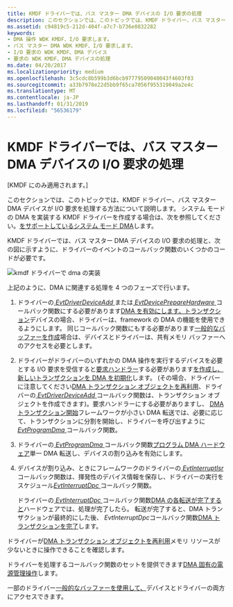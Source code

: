 ```yaml
---
title: KMDF ドライバーでは、バス マスター DMA デバイスの I/O 要求の処理
description: このセクションでは、このトピックでは、KMDF ドライバー、バス マスター DMA デバイスが I/O 要求を処理する方法について説明します。 システム モードの DMA を実装する KMDF ドライバーを作成する場合は、システム モード DMA のサポートを参照してください。
ms.assetid: c94819c5-212d-404f-a7c7-b736e0832282
keywords:
- DMA 操作 WDK KMDF、I/O 要求します。
- バス マスター DMA WDK KMDF、I/O 要求します。
- I/O 要求の WDK KMDF、DMA デバイス
- 要求の WDK KMDF、DMA デバイスの処理
ms.date: 04/20/2017
ms.localizationpriority: medium
ms.openlocfilehash: 3c5cdc8b599b3d6bcb97779509040043f4603f03
ms.sourcegitcommit: a33b7978e22d5bb9f65ca7056f955319049a2e4c
ms.translationtype: MT
ms.contentlocale: ja-JP
ms.lasthandoff: 01/31/2019
ms.locfileid: "56536179"
---
```

# <a name="handling-io-requests-in-a-kmdf-driver-for-a-bus-master-dma-device"></a>KMDF ドライバーでは、バス マスター DMA デバイスの I/O 要求の処理


\[KMDF にのみ適用されます。\]

このセクションでは、このトピックでは、KMDF ドライバー、バス マスター DMA デバイスが I/O 要求を処理する方法について説明します。 システム モードの DMA を実装する KMDF ドライバーを作成する場合は、次を参照してください。[をサポートしているシステム モード DMA](supporting-system-mode-dma.md)します。




KMDF ドライバーでは、バス マスター DMA デバイスの I/O 要求の処理と、次の図に示すように、ドライバーのイベントのコールバック関数のいくつかのコードが必要です。

![kmdf ドライバーで dma の実装](images/dma-implementation-in-kmdf.png)

上記のように、DMA に関連する処理を 4 つのフェーズで行います。

1.  ドライバーの[ *EvtDriverDeviceAdd* ](https://msdn.microsoft.com/library/windows/hardware/ff541693)または[ *EvtDevicePrepareHardware* ](https://msdn.microsoft.com/library/windows/hardware/ff540880)コールバック関数にする必要があります[DMA を有効にします。トランザクション](enabling-dma-transactions.md)デバイスの場合、ドライバーは、framework の DMA の機能を使用できるようにします。 同じコールバック関数にもする必要があります[一般的なバッファーを作成](using-common-buffers.md)場合は、デバイスとドライバーは、共有メモリ バッファーへのアクセスを必要とします。

2.  ドライバーがドライバーのいずれかの DMA 操作を実行するデバイスを必要とする I/O 要求を受信すると[要求ハンドラー](request-handlers.md)する必要があります[を作成し、新しいトランザクションを DMA を初期化](creating-and-initializing-a-dma-transaction.md)します。 (その場合、ドライバーに注意してください[DMA トランザクション オブジェクトを再利用](reusing-dma-transaction-objects.md)、ドライバーの[ *EvtDriverDeviceAdd* ](https://msdn.microsoft.com/library/windows/hardware/ff541693)コールバック関数は、トランザクション オブジェクトを作成できます)。要求ハンドラーにする必要がありますし、 [DMA トランザクション開始](starting-a-dma-transaction.md)フレームワークが小さい DMA 転送では、必要に応じて、トランザクションに分割を開始し、ドライバーを呼び出すように[ *EvtProgramDma* ](https://msdn.microsoft.com/library/windows/hardware/ff541816)コールバック関数。

3.  ドライバーの[ *EvtProgramDma* ](https://msdn.microsoft.com/library/windows/hardware/ff541816)コールバック関数[プログラム DMA ハードウェア](programming-dma-hardware.md)単一 DMA 転送し、デバイスの割り込みを有効にします。

4.  デバイスが割り込み、ときにフレームワークのドライバーの[ *EvtInterruptIsr* ](https://msdn.microsoft.com/library/windows/hardware/ff541735)コールバック関数は、揮発性のデバイス情報を保存し、ドライバーの実行をスケジュール[*EvtInterruptDpc* ](https://msdn.microsoft.com/library/windows/hardware/ff541721)コールバック関数。

    ドライバーの[ *EvtInterruptDpc* ](https://msdn.microsoft.com/library/windows/hardware/ff541721)コールバック関数[DMA の各転送が完了すると](completing-a-dma-transfer.md)ハードウェアでは、処理が完了したら。 転送が完了すると、DMA トランザクションが最終的にした後、 *EvtInterruptDpc*コールバック関数[DMA トランザクションを完了](completing-a-dma-transaction.md)します。

ドライバーが[DMA トランザクション オブジェクトを再利用](reusing-dma-transaction-objects.md)メモリ リソースが少ないときに操作できることを確認します。

ドライバーを処理するコールバック関数のセットを提供できます[DMA 固有の電源管理操作](supporting-power-management-for-dma-devices.md)します。

一部のドライバー[一般的なバッファーを使用して、](using-common-buffers.md)デバイスとドライバーの両方にアクセスできます。

 

 





